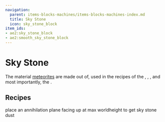 ```yaml
---
navigation:
  parent: items-blocks-machines/items-blocks-machines-index.md
  title: Sky Stone
  icon: sky_stone_block
item_ids:
- ae2:sky_stone_block
- ae2:smooth_sky_stone_block
---
```


# Sky Stone

<BlockImage id="sky_stone_block" scale="8" />

The material [meteorites](../ae2-mechanics/meteorites.md) are made out of, used in the recipes of the <ItemLink id="sky_stone_tank" />, <ItemLink id="not_so_mysterious_cube" />,
<ItemLink id="cell_component_256k" />, and most importantly, the <ItemLink id="controller" />.

## Recipes

place an annihilation plane facing up at max worldheight to get sky stone dust

<RecipeFor id="sky_stone_block" />

<RecipeFor id="smooth_sky_stone_block" />
